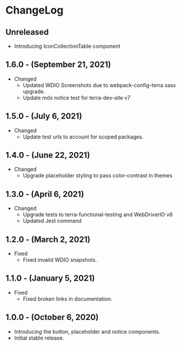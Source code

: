 # ChangeLog

## Unreleased

* Introducing IconCollectionTable component

## 1.6.0 - (September 21, 2021)

* Changed
  * Updated WDIO Screenshots due to webpack-config-terra sass upgrade.
  * Update mdx notice test for terra-dev-site v7

## 1.5.0 - (July 6, 2021)

* Changed
  * Update test urls to account for scoped packages.

## 1.4.0 - (June 22, 2021)

* Changed
  * Upgrade placeholder styling to pass color-contrast in themes

## 1.3.0 - (April 6, 2021)

* Changed
  * Upgrade tests to terra-functional-testing and WebDriverIO v6
  * Updated Jest command

## 1.2.0 - (March 2, 2021)

* Fixed
  * Fixed invalid WDIO snapshots.

## 1.1.0 - (January 5, 2021)

* Fixed
  * Fixed broken links in documentation.

## 1.0.0 - (October 6, 2020)

* Introducing the button, placeholder and notice components.
* Initial stable release.

